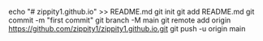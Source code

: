 echo "# zippity1.github.io" >> README.md
git init
git add README.md
git commit -m "first commit"
git branch -M main
git remote add origin https://github.com/zippity1/zippity1.github.io.git
git push -u origin main
